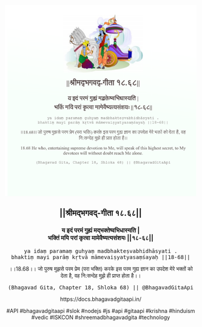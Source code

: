 <img src="../../asset/BG_18_68.png"/>
<center><h2>||श्रीमद्‍भगवद्‍-गीता १८.६८||</h2>
<h3>य इदं परमं गुह्यं मद्भक्तेष्वभिधास्यति |<br/>भक्तिं मयि परां कृत्वा मामेवैष्यत्यसंशयः ||१८-६८||</h3>
<pre>ya idaṃ paramaṃ guhyaṃ madbhakteṣvabhidhāsyati .<br/>bhaktiṃ mayi parāṃ kṛtvā māmevaiṣyatyasaṃśayaḥ ||18-68||</pre>
<p>।।18.68।। जो पुरुष मुझसे परम प्रेम (परा भक्ति) करके इस परम गुह्य ज्ञान का उपदेश मेरे भक्तों को देता है, वह नि:सन्देह मुझे ही प्राप्त होता है।।</p>
<pre>(Bhagavad Gita, Chapter 18, Shloka 68) || @BhagavadGitaApi</pre><p>https://docs.bhagavadgitaapi.in/</p><p>#API #bhagavadgitaapi #slok #nodejs #js #api #gitaapi #krishna #hinduism #vedic #ISKCON #shreemadbhagavadgita #technology</p></center>